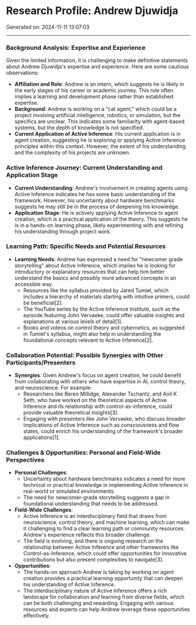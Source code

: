 # Research Profile: Andrew Djuwidja

Generated on: 2024-11-11 13:07:03

---

### Background Analysis: Expertise and Experience

Given the limited information, it is challenging to make definitive statements about Andrew Djuwidja's expertise and experience. Here are some cautious observations:

- **Affiliation and Role**: Andrew is an intern, which suggests he is likely in the early stages of his career or academic journey. This role often implies a learning and development phase rather than established expertise.
- **Background**: Andrew is working on a "cat agent," which could be a project involving artificial intelligence, robotics, or simulation, but the specifics are unclear. This indicates some familiarity with agent-based systems, but the depth of knowledge is not specified.
- **Current Application of Active Inference**: His current application is in agent creation, suggesting he is exploring or applying Active Inference principles within this context. However, the extent of his understanding and the complexity of his projects are unknown.

### Active Inference Journey: Current Understanding and Application Stage

- **Current Understanding**: Andrew's involvement in creating agents using Active Inference indicates he has some basic understanding of the framework. However, his uncertainty about hardware benchmarks suggests he may still be in the process of deepening his knowledge.
- **Application Stage**: He is actively applying Active Inference to agent creation, which is a practical application of the theory. This suggests he is in a hands-on learning phase, likely experimenting with and refining his understanding through project work.

### Learning Path: Specific Needs and Potential Resources

- **Learning Needs**: Andrew has expressed a need for "newcomer grade storytelling" about Active Inference, which implies he is looking for introductory or explanatory resources that can help him better understand the basics and possibly more advanced concepts in an accessible way.
  - Resources like the syllabus provided by Jared Tumiel, which includes a hierarchy of materials starting with intuitive primers, could be beneficial[2].
  - The YouTube series by the Active Inference Institute, such as the episode featuring John Vervaeke, could offer valuable insights and explanations at various levels of detail[1].
  - Books and videos on control theory and cybernetics, as suggested in Tumiel's syllabus, might also help in understanding the foundational concepts relevant to Active Inference[2].

### Collaboration Potential: Possible Synergies with Other Participants/Presenters

- **Synergies**: Given Andrew's focus on agent creation, he could benefit from collaborating with others who have expertise in AI, control theory, and neuroscience. For example:
  - Researchers like Beren Millidge, Alexander Tschantz, and Anil K Seth, who have worked on the theoretical aspects of Active Inference and its relationship with control-as-inference, could provide valuable theoretical insights[3].
  - Engaging with presenters like John Vervaeke, who discuss broader implications of Active Inference such as consciousness and flow states, could enrich his understanding of the framework's broader applications[1].

### Challenges & Opportunities: Personal and Field-Wide Perspectives

- **Personal Challenges**:
  - Uncertainty about hardware benchmarks indicates a need for more technical or practical knowledge in implementing Active Inference in real-world or simulated environments.
  - The need for newcomer-grade storytelling suggests a gap in foundational understanding that needs to be addressed.
- **Field-Wide Challenges**:
  - Active Inference is an interdisciplinary field that draws from neuroscience, control theory, and machine learning, which can make it challenging to find a clear learning path or community resources. Andrew's experience reflects this broader challenge.
  - The field is evolving, and there is ongoing research on the relationship between Active Inference and other frameworks like Control-as-Inference, which could offer opportunities for innovative contributions but also present complexities to navigate[3].
- **Opportunities**:
  - The hands-on approach Andrew is taking by working on agent creation provides a practical learning opportunity that can deepen his understanding of Active Inference.
  - The interdisciplinary nature of Active Inference offers a rich landscape for collaboration and learning from diverse fields, which can be both challenging and rewarding. Engaging with various resources and experts can help Andrew leverage these opportunities effectively.